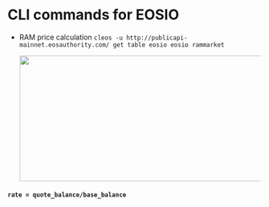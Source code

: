 # CLI commands for EOSIO 
* RAM price calculation
  ```cleos -u http://publicapi-mainnet.eosauthority.com/ get table eosio eosio rammarket```
  <p align="center">
  <img src="https://github.com/abhi3700/My_Learning_EOS/blob/master/Images/eosio_rammarket.png" width="730" height="250">
</p>
  
   #### ```rate = quote_balance/base_balance```
